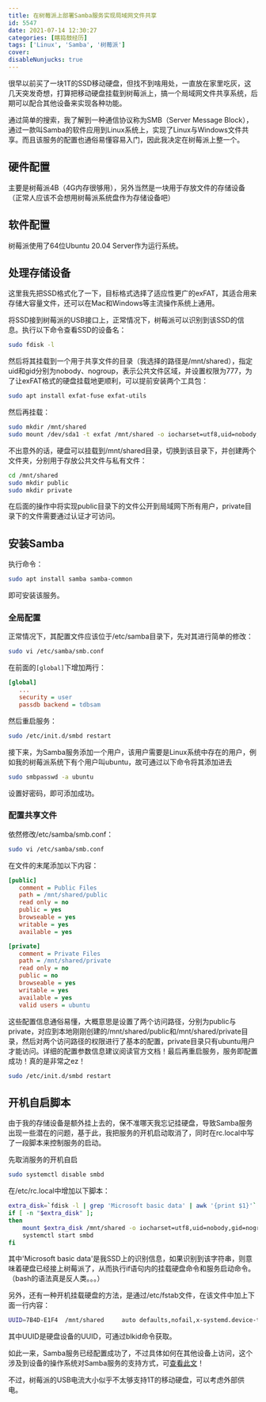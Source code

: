 ```yaml
---
title: 在树莓派上部署Samba服务实现局域网文件共享
id: 5547
date: 2021-07-14 12:30:27
categories: [瞎捣鼓经历]
tags: ['Linux', 'Samba', '树莓派']
cover: 
disableNunjucks: true
---
```


很早以前买了一块1T的SSD移动硬盘，但找不到啥用处，一直放在家里吃灰，这几天突发奇想，打算把移动硬盘挂载到树莓派上，搞一个局域网文件共享系统，后期可以配合其他设备来实现各种功能。



通过简单的搜索，我了解到一种通信协议称为SMB（Server Message Block），通过一款叫Samba的软件应用到Linux系统上，实现了Linux与Windows文件共享。而且该服务的配置也通俗易懂容易入门，因此我决定在树莓派上整一个。


## 硬件配置


主要是树莓派4B（4G内存很够用），另外当然是一块用于存放文件的存储设备（正常人应该不会想用树莓派系统盘作为存储设备吧）


## 软件配置


树莓派使用了64位Ubuntu 20.04 Server作为运行系统。


## 处理存储设备


这里我先把SSD格式化了一下，目标格式选择了适应性更广的exFAT，其适合用来存储大容量文件，还可以在Mac和Windows等主流操作系统上通用。


将SSD接到树莓派的USB接口上，正常情况下，树莓派可以识别到该SSD的信息。执行以下命令查看SSD的设备名：



```bash
sudo fdisk -l
```

然后将其挂载到一个用于共享文件的目录（我选择的路径是/mnt/shared），指定uid和gid分别为nobody、nogroup，表示公共文件区域，并设置权限为777，为了让exFAT格式的硬盘挂载地更顺利，可以提前安装两个工具包：



```bash
sudo apt install exfat-fuse exfat-utils
```

然后再挂载：



```bash
sudo mkdir /mnt/shared
sudo mount /dev/sda1 -t exfat /mnt/shared -o iocharset=utf8,uid=nobody,gid=nogroup,umask=0000
```

不出意外的话，硬盘可以挂载到/mnt/shared目录，切换到该目录下，并创建两个文件夹，分别用于存放公共文件与私有文件：



```bash
cd /mnt/shared
sudo mkdir public
sudo mkdir private
```

在后面的操作中将实现public目录下的文件公开到局域网下所有用户，private目录下的文件需要通过认证才可访问。


## 安装Samba


执行命令：



```bash
sudo apt install samba samba-common
```

即可安装该服务。


### 全局配置


正常情况下，其配置文件应该位于/etc/samba目录下，先对其进行简单的修改：



```bash
sudo vi /etc/samba/smb.conf
```

在前面的`[global]`下增加两行：



```ini
[global]
   ...
   security = user
   passdb backend = tdbsam
```

然后重启服务：



```bash
sudo /etc/init.d/smbd restart
```

接下来，为Samba服务添加一个用户，该用户需要是Linux系统中存在的用户，例如我的树莓派系统下有个用户叫ubuntu，故可通过以下命令将其添加进去



```bash
sudo smbpasswd -a ubuntu
```

设置好密码，即可添加成功。


### 配置共享文件


依然修改/etc/samba/smb.conf：



```bash
sudo vi /etc/samba/smb.conf
```

在文件的末尾添加以下内容：



```ini
[public]
   comment = Public Files
   path = /mnt/shared/public
   read only = no
   public = yes
   browseable = yes
   writable = yes
   available = yes

[private]
   comment = Private Files
   path = /mnt/shared/private
   read only = no
   public = no
   browseable = yes
   writable = yes
   available = yes
   valid users = ubuntu
```

这些配置信息通俗易懂，大概意思是设置了两个访问路径，分别为public与private，对应到本地刚刚创建的/mnt/shared/public和/mnt/shared/private目录，然后对两个访问路径的权限进行了基本的配置，private目录只有ubuntu用户才能访问。详细的配置参数信息建议阅读官方文档！最后再重启服务，服务即配置成功！真的是非常之ez！



```bash
sudo /etc/init.d/smbd restart
```

## 开机自启脚本


由于我的存储设备是额外挂上去的，保不准哪天我忘记挂硬盘，导致Samba服务出现一些潜在的问题，基于此，我把服务的开机启动取消了，同时在rc.local中写了一段脚本来控制服务的启动。


先取消服务的开机自启



```bash
sudo systemctl disable smbd
```

在/etc/rc.local中增加以下脚本：



```bash
extra_disk=`fdisk -l | grep 'Microsoft basic data' | awk '{print $1}'`
if [ -n "$extra_disk" ];
then
	mount $extra_disk /mnt/shared -o iocharset=utf8,uid=nobody,gid=nogroup,umask=0000
	systemctl start smbd
fi
```

其中'Microsoft basic data'是我SSD上的识别信息，如果识别到该字符串，则意味着硬盘已经接上树莓派了，从而执行if语句内的挂载硬盘命令和服务启动命令。（bash的语法真是反人类。。。）


另外，还有一种开机挂载硬盘的方法，是通过/etc/fstab文件，在该文件中加上下面一行内容：



```bash
UUID=7B4D-E1F4  /mnt/shared     auto defaults,nofail,x-systemd.device-timeout=1,noatime,umask=0000,nonempty,iocharset=utf8       0       0
```

其中UUID是硬盘设备的UUID，可通过blkid命令获取。


如此一来，Samba服务已经配置成功了，不过具体如何在其他设备上访问，这个涉及到设备的操作系统对Samba服务的支持方式，可[查看此文](https://blog.fyz666.xyz/blog/5556/)！


不过，树莓派的USB电流大小似乎不太够支持1T的移动硬盘，可以考虑外部供电。
